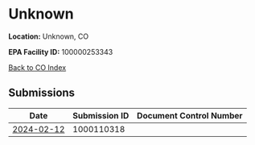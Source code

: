 # Unknown

**Location:** Unknown, CO

**EPA Facility ID:** 100000253343

[Back to CO Index](../../index.md)

## Submissions

| Date | Submission ID | Document Control Number |
|------|--------------|-------------------------|
| [2024-02-12](submissions/1000110318.md) | 1000110318 |  |
